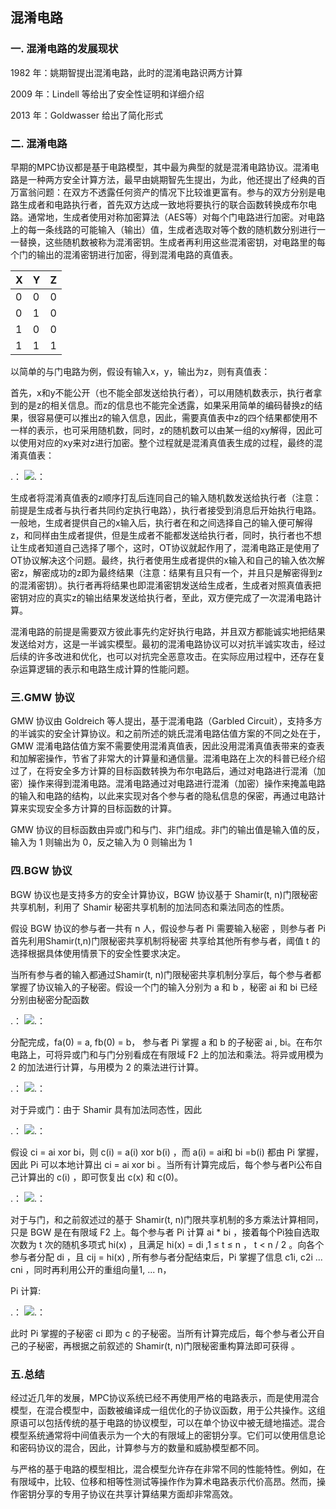 ## 混淆电路

### 一. 混淆电路的发展现状

1982 年：姚期智提出混淆电路，此时的混淆电路识两方计算

2009 年：Lindell 等给出了安全性证明和详细介绍

2013 年：Goldwasser 给出了简化形式


### 二. 混淆电路

早期的MPC协议都是基于电路模型，其中最为典型的就是混淆电路协议。混淆电路是一种两方安全计算方法，最早由姚期智先生提出，为此，他还提出了经典的百万富翁问题：在双方不透露任何资产的情况下比较谁更富有。参与的双方分别是电路生成者和电路执行者，首先双方达成一致地将要执行的联合函数转换成布尔电路。通常地，生成者使用对称加密算法（AES等）对每个门电路进行加密。对电路上的每一条线路的可能输入（输出）值，生成者选取对等个数的随机数分别进行一一替换，这些随机数被称为混淆密钥。生成者再利用这些混淆密钥，对电路里的每个门的输出的混淆密钥进行加密，得到混淆电路的真值表。

|  X  |  Y |  Z  |
|:----|:---|:----|
|   0 |  0 |  0  |
|   0 |  1 |  0  |
|   1 |  0 |  0  |
|   1 |  1 |  1  |

以简单的与门电路为例，假设有输入x，y，输出为z，则有真值表： 

首先，x和y不能公开（也不能全部发送给执行者），可以用随机数表示，执行者拿到的是z的相关信息。而z的信息也不能完全透露，如果采用简单的编码替换z的结果，很容易便可以推出z的输入信息，因此，需要真值表中z的四个结果都使用不一样的表示，也可采用随机数，同时，z的随机数可以由某一组的xy解得，因此可以使用对应的xy来对z进行加密。整个过程就是混淆真值表生成的过程，最终的混淆真值表： 

.： 
    ![.： 
](https://github.com/guoshijiang/cryptography/blob/master/img/121.png)


生成者将混淆真值表的z顺序打乱后连同自己的输入随机数发送给执行者（注意：前提是生成者与执行者共同约定执行电路），执行者接受到消息后开始执行电路。一般地，生成者提供自己的x输入后，执行者在和之间选择自己的输入便可解得z，和同样由生成者提供，但是生成者不能都发送给执行者，同时，执行者也不想让生成者知道自己选择了哪个，这时，OT协议就起作用了，混淆电路正是使用了OT协议解决这个问题。最终，执行者使用生成者提供的x输入和自己的输入依次解密z，解密成功的z即为最终结果（注意：结果有且只有一个，并且只是解密得到z的混淆密钥）。执行者再将结果也即混淆密钥发送给生成者，生成者对照真值表把密钥对应的真实z的输出结果发送给执行者，至此，双方便完成了一次混淆电路计算。

混淆电路的前提是需要双方彼此事先约定好执行电路，并且双方都能诚实地把结果发送给对方，这是一半诚实模型。最初的混淆电路协议可以对抗半诚实攻击，经过后续的许多改进和优化，也可以对抗完全恶意攻击。在实际应用过程中，还存在复杂运算逻辑的表示和电路生成计算的性能问题。

### 三.GMW 协议

GMW 协议由 Goldreich 等人提出，基于混淆电路（Garbled Circuit），支持多方的半诚实的安全计算协议。和之前所述的姚氏混淆电路估值方案的不同之处在于，GMW 混淆电路估值方案不需要使用混淆真值表，因此没用混淆真值表带来的查表和加解密操作，节省了非常大的计算量和通信量。混淆电路在上次的科普已经介绍过了，在将安全多方计算的目标函数转换为布尔电路后，通过对电路进行混淆（加密）操作来得到混淆电路。混淆电路通过对电路进行混淆（加密）操作来掩盖电路的输入和电路的结构，以此来实现对各个参与者的隐私信息的保密，再通过电路计算来实现安全多方计算的目标函数的计算。

GMW 协议的目标函数由异或门和与门、非门组成。非门的输出值是输入值的反，输入为 1 则输出为 0，反之输入为 0 则输出为 1



### 四.BGW 协议

BGW 协议也是支持多方的安全计算协议，BGW 协议基于 Shamir(t, n)门限秘密共享机制，利用了 Shamir 秘密共享机制的加法同态和乘法同态的性质。

假设 BGW 协议的参与者一共有 n 人，假设参与者 Pi 需要输入秘密 ，则参与者 Pi 首先利用Shamir(t,n)门限秘密共享机制将秘密 共享给其他所有参与者，阈值 t 的选择根据具体使用情景下的安全性要求决定。

当所有参与者的输入都通过Shamir(t, n)门限秘密共享机制分享后，每个参与者都掌握了协议输入的子秘密。假设一个门的输入分别为 a 和 b ，秘密 ai 和 bi 已经分别由秘密分配函数

.： 
    ![.： 
](https://github.com/guoshijiang/cryptography/blob/master/img/bgw1.png)

分配完成，fa(0) = a, fb(0) = b， 参与者 Pi 掌握 a 和 b 的子秘密 ai , bi。在布尔电路上，可将异或门和与门分别看成在有限域 F2 上的加法和乘法。将异或用模为 2 的加法进行计算，与用模为 2 的乘法进行计算。

.： 
    ![.： 
](https://github.com/guoshijiang/cryptography/blob/master/img/bgw2.jpg)


对于异或门：由于 Shamir 具有加法同态性，因此

.： 
    ![.： 
](https://github.com/guoshijiang/cryptography/blob/master/img/bgw3.jpg)

假设 ci = ai xor bi，则 c(i) = a(i) xor b(i) ，而 a(i) = ai和 bi =b(i) 都由 Pi 掌握，因此 Pi 可以本地计算出 ci = ai xor bi 。当所有计算完成后，每个参与者Pi公布自己计算出的 c(i) ，即可恢复出 c(x) 和 c(0)。 

.： 
    ![.： 
](https://github.com/guoshijiang/cryptography/blob/master/img/bgw4.jpg)


对于与门，和之前叙述过的基于 Shamir(t, n)门限共享机制的多方乘法计算相同，只是 BGW 是在有限域 F2 上。每个参与者 Pi 计算 ai * bi ，接着每个Pi独自选取次数为 t 次的随机多项式 hi(x) ，且满足 hi(x) = di ,1 ≤ t ≤ n ， t < n / 2 。向各个参与者分配 di ，且 cij = hi(x) , 所有参与者分配结束后，Pi 掌握了信息 c1i, c2i ... cni ，同时再利用公开的重组向量1, ... n， 

Pi 计算:

.： 
    ![.： 
](https://github.com/guoshijiang/cryptography/blob/master/img/bgw5.jpeg)

此时 Pi 掌握的子秘密 ci 即为 c 的子秘密。当所有计算完成后，每个参与者公开自己的子秘密，再根据之前叙述的 Shamir(t, n)门限秘密重构算法即可获得 。



### 五.总结

经过近几年的发展，MPC协议系统已经不再使用严格的电路表示，而是使用混合模型，在混合模型中，函数被编译成一组优化的子协议函数，用于公共操作。这组原语可以包括传统的基于电路的协议模型，可以在单个协议中被无缝地描述。混合模型系统通常将中间值表示为一个大的有限域上的密钥分享。它们可以使用信息论和密码协议的混合，因此，计算参与方的数量和威胁模型都不同。

与严格的基于电路的模型相比，混合模型允许存在非常不同的性能特性。例如，在有限域中，比较、位移和相等性测试等操作作为算术电路表示代价高昂。然而，操作密钥分享的专用子协议在共享计算结果方面却非常高效。
